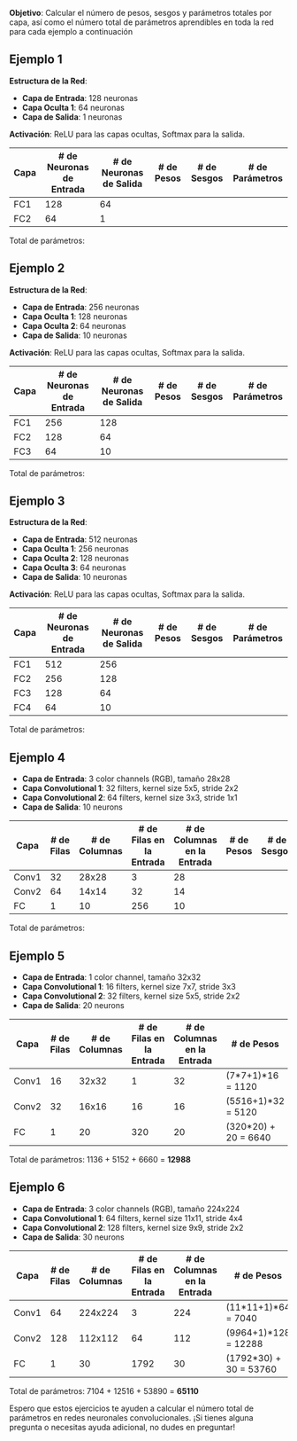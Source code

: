 
**Objetivo**: Calcular el número de pesos, sesgos y parámetros totales por capa, así como el número total de parámetros aprendibles en toda la red para cada ejemplo a continuación
## Ejemplo 1

**Estructura de la Red**:
- **Capa de Entrada**: 128 neuronas
- **Capa Oculta 1**: 64 neuronas
- **Capa de Salida**: 1 neuronas

**Activación**: ReLU para las capas ocultas, Softmax para la salida.

| Capa | # de Neuronas de Entrada | # de Neuronas de Salida | # de Pesos | # de Sesgos | # de Parámetros |
| ---- | ------------------------ | ----------------------- | ---------- | ----------- | --------------- |
| FC1  | 128                      | 64                      |            |             |                 |
| FC2  | 64                       | 1                       |            |             |                 |

Total de parámetros: 

## Ejemplo 2

**Estructura de la Red**:
- **Capa de Entrada**: 256 neuronas
- **Capa Oculta 1**: 128 neuronas
- **Capa Oculta 2**: 64 neuronas
- **Capa de Salida**: 10 neuronas

**Activación**: ReLU para las capas ocultas, Softmax para la salida.

| Capa | # de Neuronas de Entrada | # de Neuronas de Salida | # de Pesos | # de Sesgos | # de Parámetros |
| ---- | ------------------------ | ----------------------- | ---------- | ----------- | --------------- |
| FC1  | 256                      | 128                     |            |             |                 |
| FC2  | 128                      | 64                      |            |             |                 |
| FC3  | 64                       | 10                      |            |             |                 |

Total de parámetros: 

## Ejemplo 3

**Estructura de la Red**:
- **Capa de Entrada**: 512 neuronas
- **Capa Oculta 1**: 256 neuronas
- **Capa Oculta 2**: 128 neuronas
- **Capa Oculta 3**: 64 neuronas
- **Capa de Salida**: 10 neuronas

**Activación**: ReLU para las capas ocultas, Softmax para la salida.

| Capa | # de Neuronas de Entrada | # de Neuronas de Salida | # de Pesos | # de Sesgos | # de Parámetros |
| ---- | ------------------------ | ----------------------- | ---------- | ----------- | --------------- |
| FC1  | 512                      | 256                     |            |             |                 |
| FC2  | 256                      | 128                     |            |             |                 |
| FC3  | 128                      | 64                      |            |             |                 |
| FC4  | 64                       | 10                      |            |             |                 |

Total de parámetros: 


## Ejemplo 4

* **Capa de Entrada**: 3 color channels (RGB), tamaño 28x28
* **Capa Convolutional 1**: 32 filters, kernel size 5x5, stride 2x2
* **Capa Convolutional 2**: 64 filters, kernel size 3x3, stride 1x1
* **Capa de Salida**: 10 neurons

| Capa  | # de Filas | # de Columnas | # de Filas en la Entrada | # de Columnas en la Entrada | # de Pesos | # de Sesgos | # de Parámetros |
| ----- | ---------- | ------------- | ------------------------ | --------------------------- | ---------- | ----------- | --------------- |
| Conv1 | 32         | 28x28         | 3                        | 28                          |            |             |                 |
| Conv2 | 64         | 14x14         | 32                       | 14                          |            |             |                 |
| FC    | 1          | 10            | 256                      | 10                          |            |             |                 |

Total de parámetros: 

## Ejemplo 5

* **Capa de Entrada**: 1 color channel, tamaño 32x32
* **Capa Convolutional 1**: 16 filters, kernel size 7x7, stride 3x3
* **Capa Convolutional 2**: 32 filters, kernel size 5x5, stride 2x2
* **Capa de Salida**: 20 neurons

| Capa   | # de Filas  | # de Columnas  | # de Filas en la Entrada  | # de Columnas en la Entrada  | # de Pesos  | # de Sesgos  | # de Parámetros |
| -----  | -----------  |  -------------  |  ------------------------  |  -------------------------  | ----------  | -----------  |  ---------------  |
| Conv1   | 16          | 32x32           | 1                         | 32                         | (7*7+1)*16 = 1120  | 16             | 1136            |
| Conv2   | 32          | 16x16           | 16                        | 16                        | (5*5*16+1)*32 = 5120 | 32             | 5152             |
| FC      | 1           | 20               | 320                       | 20                         | (320*20) + 20 = 6640  | 20             | 6660              |
Total de parámetros: 1136 + 5152 + 6660 = **12988**

## Ejemplo 6

* **Capa de Entrada**: 3 color channels (RGB), tamaño 224x224
* **Capa Convolutional 1**: 64 filters, kernel size 11x11, stride 4x4
* **Capa Convolutional 2**: 128 filters, kernel size 9x9, stride 2x2
* **Capa de Salida**: 30 neurons

| Capa   | # de Filas  | # de Columnas  | # de Filas en la Entrada  | # de Columnas en la Entrada  | # de Pesos  | # de Sesgos  | # de Parámetros |
| -----  | -----------  |  -------------  |  ------------------------  |  -------------------------  | ----------  | -----------  |  ---------------  |
| Conv1   | 64          | 224x224         | 3                         | 224                         | (11*11+1)*64 = 7040  | 64             | 7104            |
| Conv2   | 128         | 112x112        | 64                        | 112                       | (9*9*64+1)*128 = 12288 | 128            | 12516              |
| FC      | 1           | 30               | 1792                      | 30                         | (1792*30) + 30 = 53760  | 30             | 53890              |
Total de parámetros: 7104 + 12516 + 53890 = **65110**

Espero que estos ejercicios te ayuden a calcular el número total de parámetros en redes neuronales convolucionales. ¡Si tienes alguna pregunta o necesitas ayuda adicional, no dudes en preguntar!